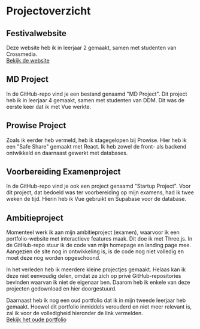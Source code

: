 # Projectoverzicht

## Festivalwebsite  
Deze website heb ik in leerjaar 2 gemaakt, samen met studenten van Crossmedia.  
[Bekijk de website](https://jornn24.github.io/RR/)

## MD Project  
In de GitHub-repo vind je een bestand genaamd "MD Project". Dit project heb ik in leerjaar 4 gemaakt, samen met studenten van DDM. Dit was de eerste keer dat ik met Vue werkte.

## Prowise Project  
Zoals ik eerder heb vermeld, heb ik stagegelopen bij Prowise. Hier heb ik een "Safe Share" gemaakt met React. Ik heb zowel de front- als backend ontwikkeld en daarnaast gewerkt met databases.

## Voorbereiding Examenproject  
In de GitHub-repo vind je ook een project genaamd "Startup Project". Voor dit project, dat bedoeld was ter voorbereiding op mijn examens, had ik twee weken de tijd. Hierin heb ik Vue gebruikt en Supabase voor de database.

## Ambitieproject  
Momenteel werk ik aan mijn ambitieproject (examen), waarvoor ik een portfolio-website met interactieve features maak. Dit doe ik met Three.js. In de GitHub-repo stuur ik de code van mijn homepage en landing page mee. Aangezien de site nog in ontwikkeling is, is de code nog niet volledig en moet deze nog worden opgeschoond.

In het verleden heb ik meerdere kleine projectjes gemaakt. Helaas kan ik deze niet eenvoudig delen, omdat ze zich op privé GitHub-repositories bevinden waarvan ik niet de eigenaar ben. Daarom heb ik enkele van deze projecten gedownload en hier doorgestuurd.

Daarnaast heb ik nog een oud portfolio dat ik in mijn tweede leerjaar heb gemaakt. Hoewel dit portfolio inmiddels verouderd en niet meer relevant is, zal ik voor de volledigheid hieronder de link vermelden.  
[Bekijk het oude portfolio](https://jornn24.github.io/)